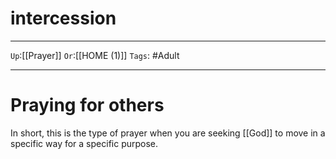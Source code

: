 # intercession

---

`Up`:[[Prayer]] `Or`:[[HOME (1)]] `Tags`: #Adult

---

# Praying for others

In short, this is the type of prayer when you are seeking [[God]] to move in a specific way for a specific purpose.